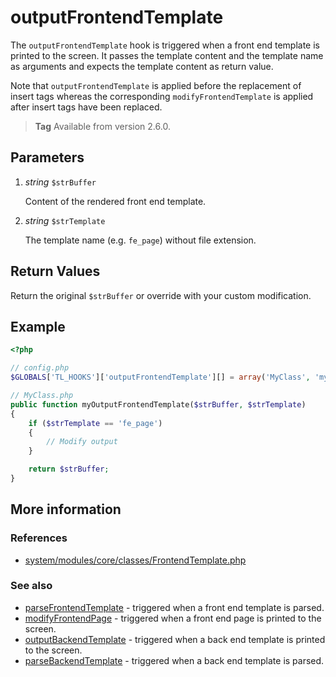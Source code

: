 # outputFrontendTemplate

The `outputFrontendTemplate` hook is triggered when a front end template is
printed to the screen. It passes the template content and the template name as
arguments and expects the template content as return value. 

Note that `outputFrontendTemplate` is applied before the replacement of insert 
tags whereas the corresponding `modifyFrontendTemplate` is applied after insert 
tags have been replaced.

> **Tag** Available from version 2.6.0.


## Parameters

1. *string* `$strBuffer`

    Content of the rendered front end template.

2. *string* `$strTemplate`

    The template name (e.g. `fe_page`) without file extension.


## Return Values

Return the original `$strBuffer` or override with your custom modification.


## Example

```php
<?php

// config.php
$GLOBALS['TL_HOOKS']['outputFrontendTemplate'][] = array('MyClass', 'myOutputFrontendTemplate');

// MyClass.php
public function myOutputFrontendTemplate($strBuffer, $strTemplate)
{
    if ($strTemplate == 'fe_page')
    {
        // Modify output
    }

    return $strBuffer;
}
```


## More information


### References

- [system/modules/core/classes/FrontendTemplate.php](https://github.com/contao/core/blob/3.5.0/system/modules/core/classes/FrontendTemplate.php#L84-L91)


### See also

- [parseFrontendTemplate](parseFrontendTemplate.md) - triggered when a front end template is parsed.
- [modifyFrontendPage](modifyFrontendPage.md) - triggered when a front end page is printed to the screen.
- [outputBackendTemplate](outputBackendTemplate.md) - triggered when a back end template is printed to the screen.
- [parseBackendTemplate](parseBackendTemplate.md) - triggered when a back end template is parsed.
